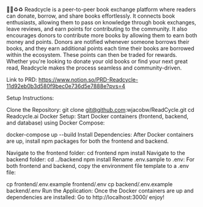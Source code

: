 📖📖♻️♻️
Readcycle is a peer-to-peer book exchange platform where readers can donate, borrow, and share books effortlessly. It connects book enthusiasts, allowing them to pass on knowledge through book exchanges, leave reviews, and earn points for contributing to the community. It also encourages donors to contribute more books by allowing them to earn both money and points. Donors are notified whenever someone borrows their books, and they earn additional points each time their books are borrowed within the ecosystem. These points can then be traded for rewards. Whether you're looking to donate your old books or find your next great read, Readcycle makes the process seamless and community-driven.

Link to PRD: https://www.notion.so/PRD-Readcycle-11d92eb0b3d580f9bec0e736d5e7888e?pvs=4

Setup Instructions:

Clone the Repository:
git clone git@github.com:wjacobw/ReadCycle.git
cd Readcycle.ai
Docker Setup:
Start Docker containers (frontend, backend, and database) using Docker Compose:

docker-compose up --build
Install Dependencies:
After Docker containers are up, install npm packages for both the frontend and backend.

Navigate to the frontend folder:
cd frontend
npm install
Navigate to the backend folder:
cd ../backend
npm install
Rename .env.sample to .env:
For both frontend and backend, copy the environment file template to a .env file:

cp frontend/.env.example frontend/.env
cp backend/.env.example backend/.env
Run the Application:
Once the Docker containers are up and dependencies are installed:
Go to http://localhost:3000/
enjoy!
